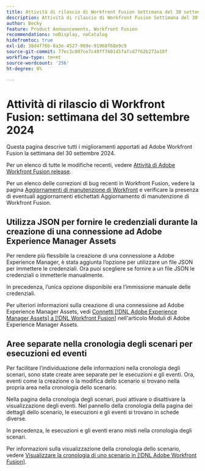 ```yaml
---
title: Attività di rilascio di Workfront Fusion Settimana del 30 settembre 2024
description: Attività di rilascio di Workfront Fusion Settimana del 30 settembre 2024
author: Becky
feature: Product Announcements, Workfront Fusion
recommendations: noDisplay, noCatalog
hidefromtoc: true
exl-id: 38d4f76b-8a3e-4527-969e-91968f68e9c9
source-git-commit: 77ec3c007ce7c49ff760145fafcd7f62b273a18f
workflow-type: tm+mt
source-wordcount: '256'
ht-degree: 0%

---
```


# Attività di rilascio di Workfront Fusion: settimana del 30 settembre 2024

Questa pagina descrive tutti i miglioramenti apportati ad Adobe Workfront Fusion la settimana del 30 settembre 2024.

Per un elenco di tutte le modifiche recenti, vedere [Attività di Adobe Workfront Fusion release](/help/workfront-fusion/fusion-product-releases/fusion-release-activity.md).

Per un elenco delle correzioni di bug recenti in Workfront Fusion, vedere la pagina [Aggiornamenti di manutenzione di Workfront](https://experienceleague.adobe.com/docs/workfront-known-issues/releases/current-updates.html?lang=it) e verificare la presenza di eventuali aggiornamenti etichettati Aggiornamento di manutenzione di Workfront Fusion.

## Utilizza JSON per fornire le credenziali durante la creazione di una connessione ad Adobe Experience Manager Assets

Per rendere più flessibile la creazione di una connessione a Adobe Experience Manager, è stata aggiunta l’opzione per utilizzare un file JSON per immettere le credenziali. Ora puoi scegliere se fornire a un file JSON le credenziali o immetterle manualmente.

In precedenza, l’unica opzione disponibile era l’immissione manuale delle credenziali.

Per ulteriori informazioni sulla creazione di una connessione ad Adobe Experience Manager Assets, vedi [Connetti [!DNL Adobe Experience Manager Assets] a [!DNL Workfront Fusion]](/help/workfront-fusion/references/apps-and-modules/adobe-connectors/aem-assets-modules.md#connect-adobe-experience-manager-assets-to-workfront-fusion) nell&#39;articolo Moduli di Adobe Experience Manager Assets.

## Aree separate nella cronologia degli scenari per esecuzioni ed eventi

Per facilitare l’individuazione delle informazioni nella cronologia degli scenari, sono state create aree separate per le esecuzioni e gli eventi. Ora, eventi come la creazione o la modifica dello scenario si trovano nella propria area nella cronologia dello scenario.

Nella pagina della cronologia degli scenari, puoi attivare o disattivare la visualizzazione degli eventi. Nel pannello della cronologia della pagina dei dettagli dello scenario, le esecuzioni e gli eventi si trovano in schede diverse.

In precedenza, le esecuzioni e gli eventi erano misti nella cronologia degli scenari.

Per informazioni sulla visualizzazione della cronologia dello scenario, vedere [Visualizzare la cronologia di uno scenario in [!DNL Adobe Workfront Fusion]](/help/workfront-fusion/manage-scenarios/view-scenario-execution-history.md).
